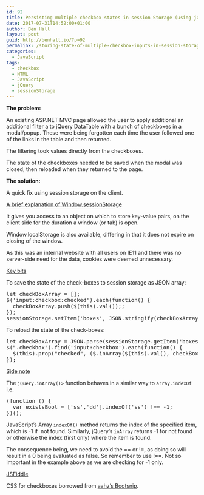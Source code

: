 ```yaml
---
id: 92
title: Persisting multiple checkbox states in session Storage (using jQuery)
date: 2017-07-31T14:52:00+01:00
author: Ben Hall
layout: post
guid: http://benhall.io/?p=92
permalink: /storing-state-of-multiple-checkbox-inputs-in-session-storage/
categories:
  - JavaScript
tags:
  - checkbox
  - HTML
  - JavaScript
  - jQuery
  - sessionStorage
---
```

**The problem:**

An existing ASP.NET MVC page allowed the user to apply additional an additional filter a to jQuery DataTable with a bunch of checkboxes in a modal/popup. These were being forgotten each time the user followed one of the links in the table and then returned.

The filtering took values directly from the checkboxes.

The state of the checkboxes needed to be saved when the modal was closed, then reloaded when they returned to the page.

**The solution:**

A quick fix using session storage on the client.

<u>A brief explanation of Window.sessionStorage</u>

It gives you access to an object on which to store key-value pairs, on the client side for the duration a window (or tab) is open.

Window.localStorage is also available, differing in that it does not expire on closing of the window.

As this was an internal website with all users on IE11 and there was no server-side need for the data, cookies were deemed unnecessary.

<u>Key bits</u>

To save the state of the check-boxes to session storage as JSON array:

<pre class="lang:js decode:true">let checkBoxArray = [];
$('input:checkbox:checked').each(function() {
  checkBoxArray.push($(this).val());;
});
sessionStorage.setItem('boxes', JSON.stringify(checkBoxArray));
</pre>

To reload the state of the check-boxes:

<pre class="lang:js decode:true ">let checkBoxArray = JSON.parse(sessionStorage.getItem('boxes'));
$(".checkbox").find('input:checkbox').each(function() {
  $(this).prop("checked", ($.inArray($(this).val(), checkBoxArray) !== -1));
});
</pre>

<u>Side note</u>

The `jQuery.inArray()>` function behaves in a similar way to `array.indexOf` i.e.

<pre class="lang:js decode:true ">(function () {
  var existsBool = ['ss','dd'].indexOf('ss') !== -1;
})();</pre>

JavaScript’s Array `indexOf()` method returns the index of the specified item, which is -1 if  not found. Similarly, jQuery’s `inArray` returns -1 for not found or otherwise the index (first only) where the item is found.

The consequence being, we need to avoid the == or !=, as doing so will result in a 0 being evaluated as false. So remember to use !==. Not so important in the example above as we are checking for -1 only.

<u>JSFiddle</u>



CSS for checkboxes borrowed from [aahz&#8217;s Bootsnip](https://bootsnipp.com/snippets/featured/animated-radios-amp-checkboxes-nojs).